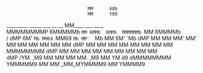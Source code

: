                  
                                  MM      68b          
                                  MM      Y89          
_________  _____  ___  __    __   MM____  ___   ____   
MMMMMMMMP 6MMMMMb `MM 6MMb  6MMb  MMMMMMb `MM  6MMMMb  
/    dMP 6M'   `Mb MM69 `MM69 `Mb MM'  `Mb MM 6M'  `Mb 
    dMP  MM     MM MM'   MM'   MM MM    MM MM MM    MM 
   dMP   MM     MM MM    MM    MM MM    MM MM MMMMMMMM 
  dMP    MM     MM MM    MM    MM MM    MM MM MM       
 dMP    /YM.   ,M9 MM    MM    MM MM.  ,M9 MM YM    d9 
dMMMMMMMM YMMMMM9 _MM_  _MM_  _MM_MYMMMM9 _MM_ YMMMM9  
